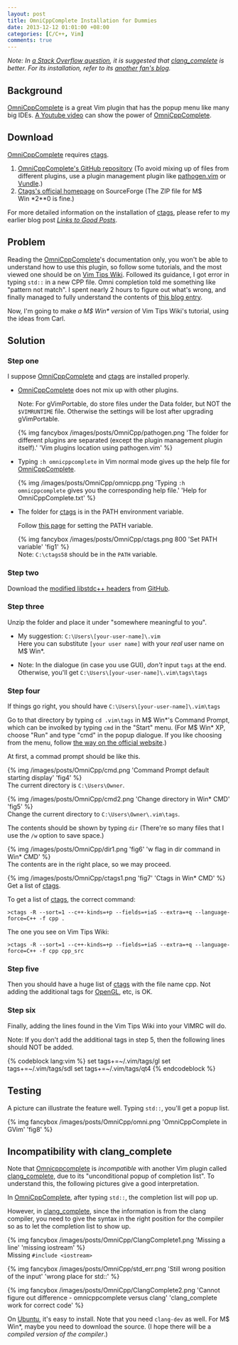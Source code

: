 ```yaml
---
layout: post
title: OmniCppComplete Installation for Dummies
date: 2013-12-12 01:01:00 +08:00
categories: [C/C++, Vim]
comments: true
---
```


*Note: In [a Stack Overflow question][so12339415], it is suggested
that [clang_complete] is better.  For its installation, refer to its
[another fan's blog][clang_complete_advoc].*

<!-- more -->

Background
---

[OmniCppComplete] is a great Vim plugin that has the popup menu like
many big IDEs.  [A Youtube video][video] can show the power of
[OmniCppComplete].

Download
---

[OmniCppComplete] requires [ctags].

1.  [OmniCppComplete's GitHub repository][OmniCppComplete] (To avoid
    mixing up of files from different plugins, use a plugin management
    plugin like [pathogen.vim] or [Vundle].)
2.  [Ctags's official homepage][ctags] on SourceForge (The ZIP file
    for M\$ Win \*2\*\*0 is fine.)

For more detailed information on the installation of [ctags], please
refer to my earlier blog post [*Links to Good Posts*][pp].

Problem
---

Reading the [OmniCppComplete]'s documentation only, you won't be able
to understand how to use this plugin, so follow some tutorials, and
the most viewed one should be on [Vim Tips Wiki][vim_tip1608].
Followed its guidance, I got error in typing `std::` in a new CPP
file.  Omni completion told me something like "pattern not match".  I
spent nearly 2 hours to figure out what's wrong, and finally managed
to fully understand the contents of [this blog entry][carl].

Now, I'm going to make *a M\$ Win\* version* of Vim Tips Wiki's
tutorial, using the ideas from Carl.

Solution
---

### Step one

I suppose [OmniCppComplete] and [ctags] are installed properly.

- [OmniCppComplete] does not mix up with other plugins.

    Note: For gVimPortable, do store files under the Data folder, but
    NOT the `$VIMRUNTIME` file.  Otherwise the settings will be lost
    after upgrading gVimPortable.

    {% img fancybox /images/posts/OmniCpp/pathogen.png 'The folder for different plugins are separated (except the plugin management plugin itself).' 'Vim plugins location using pathogen.vim' %}

- Typing `:h omnicppcomplete` in Vim normal mode gives up the help
    file for [OmniCppComplete].

    {% img /images/posts/OmniCpp/omnicpp.png 'Typing `:h omnicppcomplete` gives you the corresponding help file.' 'Help for OmniCppComplete.txt' %}

- The folder for [ctags] is in the PATH environment variable.

    Follow [this page][set_path] for setting the PATH variable.
  
    {% img fancybox /images/posts/OmniCpp/ctags.png 800 'Set PATH variable' 'fig1' %}  
    Note: `C:\ctags58` should be in the `PATH` variable.

### Step two

Download the [modified libstdc++ headers][libstdc] from
[GitHub][git_copy].

### Step three

Unzip the folder and place it under "somewhere meaningful to you".

- My suggestion: `C:\Users\[your-user-name]\.vim`  
    Here you can substitute `[your user name]` with your *real* user
    name on M\$ Win\*.

- Note: In the dialogue (in case you use GUI), *don't* input `tags` at
    the end.  Otherwise, you'll get
    `C:\Users\[your-user-name]\.vim\tags\tags`

### Step four

If things go right, you should have
    `C:\Users\[your-user-name]\.vim\tags`

Go to that directory by typing `cd .vim\tags` in M\$ Win\*'s Command
Prompt, which can be involked by typing `cmd` in the "Start" menu.
(For M\$ Win\* XP, choose "Run" and type "cmd" in the popup dialogue.
If you like choosing from the menu, follow
[the way on the official website][ms_doc].)

At first, a commad prompt should be like this.

{% img /images/posts/OmniCpp/cmd.png 'Command Prompt default starting display' 'fig4' %}  
The current directory is `C:\Users\Owner`.

{% img /images/posts/OmniCpp/cmd2.png 'Change directory in Win* CMD' 'fig5' %}  
Change the current directory to `C:\Users\Owner\.vim\tags`.

The contents should be shown by typing `dir` (There're so many files
that I use the `/w` option to save space.)

{% img /images/posts/OmniCpp/dir1.png 'fig6' 'w flag in dir command in Win* CMD' %}  
The contents are in the right place, so we may proceed.

{% img /images/posts/OmniCpp/ctags1.png 'fig7' 'Ctags in Win* CMD' %}  
Get a list of [ctags].

To get a list of [ctags], the correct command:

<pre class="cli"><code>&gt;ctags -R --sort=1 --c++-kinds=+p --fields=+iaS --extra=+q --language-force=C++ -f cpp <span class="HLCode">.</span></code></pre>

The one you see on Vim Tips Wiki:

<pre class="cli"><code>&gt;ctags -R --sort=1 --c++-kinds=+p --fields=+iaS --extra=+q --language-force=C++ -f cpp <span class="err">cpp_src</span></code></pre>

### Step five

Then you should have a huge list of [ctags] with the file name cpp.
Not adding the additional tags for [OpenGL], etc, is OK.

### Step six

Finally, adding the lines found in the Vim Tips Wiki into your VIMRC
will do.

Note: If you don't add the additional tags in step 5, then the
following lines should NOT be added.

{% codeblock lang:vim %}
set tags+=~/.vim/tags/gl
set tags+=~/.vim/tags/sdl
set tags+=~/.vim/tags/qt4
{% endcodeblock %}

Testing
---

A picture can illustrate the feature well.  Typing `std::`, you'll get
a popup list.

{% img fancybox /images/posts/OmniCpp/omni.png 'OmniCppComplete in GVim' 'fig8' %}
 
Incompatibility with clang\_complete
---

Note that [Omnicppcomplete] is *incompatible* with another Vim plugin
called [clang_complete], due to its "unconditional popup of completion
list".  To understand this, the following pictures give a good
interpretation.

In [OmniCppComplete], after typing `std::`, the completion list will
pop up.

However, in [clang_complete], since the information is from the clang
compiler, you need to give the syntax in the right position for the
compiler so as to let the completion list to show up.

{% img fancybox /images/posts/OmniCpp/ClangComplete1.png 'Missing a line' 'missing iostream' %}  
Missing `#include <iostream>`

{% img fancybox /images/posts/OmniCpp/std_err.png 'Still wrong position of the input' 'wrong place for std::' %}

{% img fancybox /images/posts/OmniCpp/ClangComplete2.png 'Cannot figure out difference - omnicppcomplete versus clang' 'clang_complete work for correct code' %}

On [Ubuntu], it's easy to install.  Note that you need `clang-dev` as
well.  For M\$ Win\*, maybe you need to download the source. (I hope
there will be a *compiled version of the compiler*.)

[so12339415]: https://stackoverflow.com/q/12339415 "Can't figure out difference - omnicppcomplete versus clang"
[clang_complete]: https://github.com/Rip-Rip/clang_complete
[clang_complete_advoc]: http://aknow-work.blogspot.hk/2013/04/vim-clangcomplete.html
[OmniCppComplete]: https://github.com/vim-scripts/OmniCppComplete
[video]: http://youtu.be/MQy2rVOf-z0
[ctags]: http://ctags.sourceforge.net/
[pathogen.vim]: https://github.com/tpope/vim-pathogen
[Vundle]: https://github.com/gmarik/vundle
[pp]: http://blogue-un.blogspot.hk/2013/12/links-to-good-posts.html
[vim_tip1608]: http://vim.wikia.com/wiki/C%2B%2B_code_completion
[carl]: http://carl830.pixnet.net/blog/post/67681043-vim-omnicppcomplete%2Bstl-support
[set_path]: http://geekswithblogs.net/renso/archive/2009/10/21/how-to-set-the-windows-path-in-windows-7.aspx
[libstdc]: http://www.vim.org/scripts/script.php?script_id=2358
[git_copy]: https://github.com/vim-scripts/tags-for-std-cpp-STL-streams-...
[ms_doc]: http://windows.microsoft.com/en-hk/windows-vista/open-a-command-prompt-window
[OpenGL]: https://www.opengl.org
[Ubuntu]: http://www.ubuntu.com
